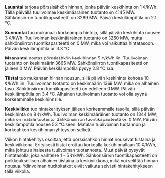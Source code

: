 **Lauantai** tarjoaa pörssisähkön hinnan, jonka päivän keskihinta on 1 ¢/kWh. Tällä päivällä tuulivoiman keskimääräinen tuotanto on 4145 MW. Sähkönsiirron tuontikapasiteetti on 3289 MW. Päivän keskilämpötila on 2.1 °C. 

**Sunnuntai** tuo mukanaan korkeampia hintoja, sillä päivän keskihinta nousee 3 ¢/kWh. Tuulivoiman keskimääräinen tuotanto on 3260 MW, mutta sähkönsiirron tuontikapasiteetti on 0 MW, mikä voi vaikuttaa hintatasoon. Päivän keskilämpötila on 3.3 °C.

**Maanantai** nostaa pörssisähkön keskihinnan 5 ¢/kWh:iin. Tuulivoiman tuotanto on keskimäärin 3665 MW. Sähkönsiirron tuontikapasiteetti on jälleen 0 MW. Päivän keskilämpötila pysyy 2.8 °C:ssa.

**Tiistai** tuo mukanaan hinnan nousun, sillä päivän keskihinta kohoaa 10 ¢/kWh:iin. Tuulivoiman tuotanto on keskimäärin 1369 MW, mikä on alhainen taso. Sähkönsiirron tuontikapasiteetti on edelleen 0 MW. Päivän keskilämpötila on 3.4 °C. Alhainen tuulivoiman tuotanto voi olla syynä korkeammalle keskihinnalle.

**Keskiviikko** tuo hintakehityksen jälleen korkeammalle tasolle, sillä päivän keskihinta on 8 ¢/kWh. Tuulivoiman keskimääräinen tuotanto on 1344 MW, mikä on matala tuotanto. Sähkönsiirron tuontikapasiteetti on 0 MW. Päivän keskilämpötila nousee 5.3 °C:seen. Matalan tuulivoiman tuotannon ja korkeahkon keskihinnan yhteys on selkeä.

Viikon hintakehitys osoittaa, että pörssisähkön hinnat nousevat tiistaina ja keskiviikkona. Erityisesti tiistai erottuu korkealla keskihinnallaan 10 ¢/kWh, mikä johtuu alhaisesta tuulivoiman tuotannosta. Muut päivät pysyvät hintatasolla, joka vaihtelee 1 - 5 ¢/kWh. Sähkönsiirron tuontikapasiteetti on poikkeuksellisen alhainen tiistaina ja keskiviikkona, mikä voi selittää hinnan nousua. Ydinvoiman huoltokatkot eivät vaikuta selvästi hintakehitykseen tällä viikolla.